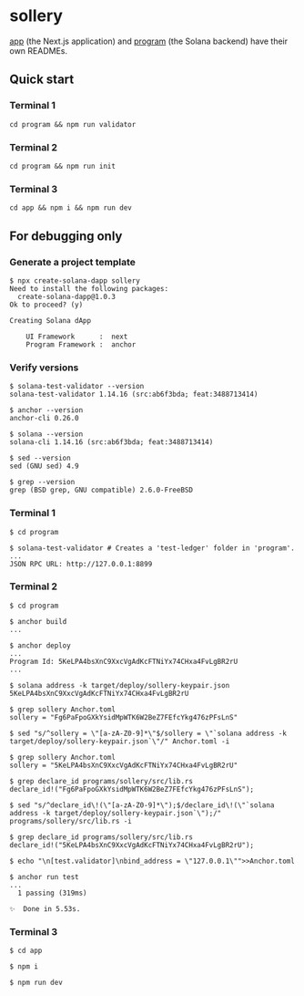 # sollery

[app](app/README.md) (the Next.js application) and [program](app/README.md) (the Solana backend) have their own READMEs.

## Quick start

### Terminal 1

```
cd program && npm run validator
```

### Terminal 2

```
cd program && npm run init
```

### Terminal 3

```
cd app && npm i && npm run dev
```

## For debugging only

### Generate a project template

```
$ npx create-solana-dapp sollery
Need to install the following packages:
  create-solana-dapp@1.0.3
Ok to proceed? (y)

Creating Solana dApp

    UI Framework      :  next
    Program Framework :  anchor
```

### Verify versions

```shell
$ solana-test-validator --version
solana-test-validator 1.14.16 (src:ab6f3bda; feat:3488713414)

$ anchor --version
anchor-cli 0.26.0

$ solana --version
solana-cli 1.14.16 (src:ab6f3bda; feat:3488713414)

$ sed --version
sed (GNU sed) 4.9

$ grep --version
grep (BSD grep, GNU compatible) 2.6.0-FreeBSD
```

### Terminal 1

```
$ cd program

$ solana-test-validator # Creates a 'test-ledger' folder in 'program'.
...
JSON RPC URL: http://127.0.0.1:8899
```

### Terminal 2

```shell
$ cd program

$ anchor build
...

$ anchor deploy
...
Program Id: 5KeLPA4bsXnC9XxcVgAdKcFTNiYx74CHxa4FvLgBR2rU
...

$ solana address -k target/deploy/sollery-keypair.json
5KeLPA4bsXnC9XxcVgAdKcFTNiYx74CHxa4FvLgBR2rU

$ grep sollery Anchor.toml
sollery = "Fg6PaFpoGXkYsidMpWTK6W2BeZ7FEfcYkg476zPFsLnS"

$ sed "s/^sollery = \"[a-zA-Z0-9]*\"$/sollery = \"`solana address -k target/deploy/sollery-keypair.json`\"/" Anchor.toml -i

$ grep sollery Anchor.toml
sollery = "5KeLPA4bsXnC9XxcVgAdKcFTNiYx74CHxa4FvLgBR2rU"

$ grep declare_id programs/sollery/src/lib.rs
declare_id!("Fg6PaFpoGXkYsidMpWTK6W2BeZ7FEfcYkg476zPFsLnS");

$ sed "s/^declare_id\!(\"[a-zA-Z0-9]*\");$/declare_id\!(\"`solana address -k target/deploy/sollery-keypair.json`\");/" programs/sollery/src/lib.rs -i

$ grep declare_id programs/sollery/src/lib.rs
declare_id!("5KeLPA4bsXnC9XxcVgAdKcFTNiYx74CHxa4FvLgBR2rU");

$ echo "\n[test.validator]\nbind_address = \"127.0.0.1\"">>Anchor.toml

$ anchor run test
...
  1 passing (319ms)

✨  Done in 5.53s.
```

### Terminal 3

```shell
$ cd app

$ npm i

$ npm run dev
```